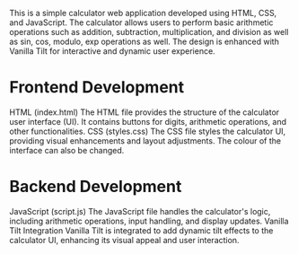This is a simple calculator web application developed using HTML, CSS, and JavaScript. The calculator allows users to perform basic arithmetic operations such as addition, subtraction, multiplication, and division as well as sin, cos, modulo, exp operations as well. The design is enhanced with Vanilla Tilt for interactive and dynamic user experience.

# Frontend Development
HTML (index.html)
The HTML file provides the structure of the calculator user interface (UI). It contains buttons for digits, arithmetic operations, and other functionalities.
CSS (styles.css)
The CSS file styles the calculator UI, providing visual enhancements and layout adjustments. The colour of the interface can also be changed.

# Backend Development
JavaScript (script.js)
The JavaScript file handles the calculator's logic, including arithmetic operations, input handling, and display updates.
Vanilla Tilt Integration
Vanilla Tilt is integrated to add dynamic tilt effects to the calculator UI, enhancing its visual appeal and user interaction.
